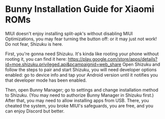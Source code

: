 # Bunny Installation Guide for Xiaomi ROMs
MIUI doesn't enjoy installing split-apk's without disabling MIUI Optimizations, you may fear turning the button off: or it may just not work! Do not fear, Shizuku is here.

First, you're gonna need Shizuku. It's kinda like rooting your phone without rooting it, you can find it here: https://play.google.com/store/apps/details?id=moe.shizuku.privileged.api&pcampaignid=web_share
Open Shizuku and follow the steps to pair and start Shizuku, you will need developer options enabled: go to device info and tap your Android version until it notifies you that developer mode has been enabled.

Then, open Bunny Manager; go to settings and change installation method to Shizuku. (You may need to authorize Bunny Manager in Shizuku first.)
After that, you may need to allow installing apps from USB.
There, you cheated the system, you broke MIUI's safeguards, you are free, and you can enjoy Discord but better.
